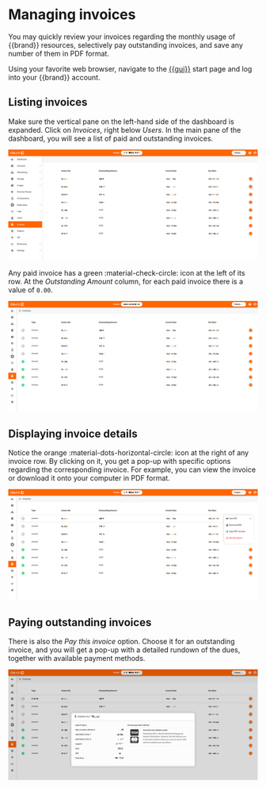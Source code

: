 # Managing invoices

You may quickly review your invoices regarding the monthly usage of {{brand}} resources, selectively pay outstanding invoices, and save any number of them in PDF format.

Using your favorite web browser, navigate to the [{{gui}}](https://{{gui_domain}}) start page and log into your {{brand}} account.

## Listing invoices

Make sure the vertical pane on the left-hand side of the dashboard is expanded.
Click on _Invoices_, right below _Users_.
In the main pane of the dashboard, you will see a list of paid and outstanding invoices.

![All invoices](assets/mgmnt-inv/shot-01.png)

Any paid invoice has a green :material-check-circle: icon at the left of its row.
At the _Outstanding Amount_ column, for each paid invoice there is a value of `0.00`.

![Paid invoices](assets/mgmnt-inv/shot-02.png)

## Displaying invoice details

Notice the orange :material-dots-horizontal-circle: icon at the right of any invoice row.
By clicking on it, you get a pop-up with specific options regarding the corresponding invoice.
For example, you can view the invoice or download it onto your computer in PDF format.

![Options regarding selected invoice](assets/mgmnt-inv/shot-03.png)

## Paying outstanding invoices

There is also the _Pay this invoice_ option.
Choose it for an outstanding invoice, and you will get a pop-up with a detailed rundown of the dues, together with available payment methods.

![Payment options](assets/mgmnt-inv/shot-04.png)
